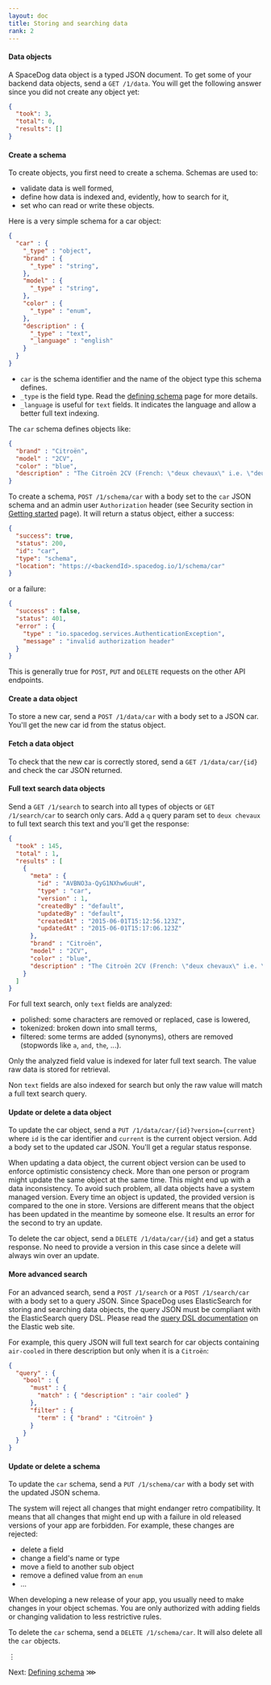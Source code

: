 ```yaml
---
layout: doc
title: Storing and searching data
rank: 2
---
```


#### Data objects

A SpaceDog data object is a typed JSON document. To get some of your backend data objects, send a `GET /1/data`. You will get the following answer since you did not create any object yet:

```json
{
  "took": 3,
  "total": 0,
  "results": []
}
```

#### Create a schema

To create objects, you first need to create a schema. Schemas are used to:

- validate data is well formed,
- define how data is indexed and, evidently, how to search for it,
- set who can read or write these objects.

Here is a very simple schema for a car object:

```json
{
  "car" : {
    "_type" : "object",
    "brand" : {
      "_type" : "string",
    },
    "model" : {
      "_type" : "string",
    },
    "color" : {
      "_type" : "enum",
    },
    "description" : {
      "_type" : "text",
      "_language" : "english"
    }
  }
}
```

- `car` is the schema identifier and the name of the object type this schema defines.
- `_type` is the field type. Read the [defining schema](defining-schema.html) page for more details.
- `_language` is useful for `text` fields. It indicates the language and allow a better full text indexing.

The `car` schema defines objects like:

```json
{
  "brand" : "Citroën",
  "model" : "2CV",
  "color" : "blue",
  "description" : "The Citroën 2CV (French: \"deux chevaux\" i.e. \"deux chevaux-vapeur\" (lit. \"two steam horses\"), \"two tax horsepower\") is a front-engine, front wheel drive, air-cooled economy car introduced at the 1948 Paris Mondial de l'Automobile and manufactured by Citroën for model years 1948–1990."
}
```

To create a schema, `POST /1/schema/car` with a body set to the `car` JSON schema and an admin user `Authorization` header (see Security section in [Getting started](getting-started.html) page). It will return a status object, either a success:

```json
{
  "success": true,
  "status": 200,
  "id": "car",
  "type": "schema",
  "location": "https://<backendId>.spacedog.io/1/schema/car"
}
```

or a failure:

```json
{
  "success" : false,
  "status": 401,
  "error" : {
    "type" : "io.spacedog.services.AuthenticationException",
    "message" : "invalid authorization header"
  }
}
```

This is generally true for `POST`, `PUT` and `DELETE` requests on the other API endpoints.

#### Create a data object

To store a new car, send a `POST /1/data/car` with a body set to a JSON car. You'll get the new car id from the status object.

#### Fetch a data object

To check that the new car is correctly stored, send a `GET /1/data/car/{id}` and check the car JSON returned.

#### Full text search data objects

Send a `GET /1/search` to search into all types of objects or `GET /1/search/car` to search only cars. Add a `q` query param set to `deux chevaux` to full text search this text and you'll get the response:

```json
{
  "took" : 145,
  "total" : 1,
  "results" : [
    {
      "meta" : {
        "id" : "AVBNO3a-QyG1NXhw6uuH",
        "type" : "car",
        "version" : 1,
        "createdBy" : "default",
        "updatedBy" : "default",
        "createdAt" : "2015-06-01T15:12:56.123Z",
        "updatedAt" : "2015-06-01T15:17:06.123Z"
      },
      "brand" : "Citroën",
      "model" : "2CV",
      "color" : "blue",
      "description" : "The Citroën 2CV (French: \"deux chevaux\" i.e. \"deux chevaux-vapeur\" (lit. \"two steam horses\"), \"two tax horsepower\") is a front-engine, front wheel drive, air-cooled economy car introduced at the 1948 Paris Mondial de l'Automobile and manufactured by Citroën for model years 1948–1990."
    }
  ]
}
```

For full text search, only `text` fields are analyzed:

- polished: some characters are removed or replaced, case is lowered,
- tokenized: broken down into small terms,
- filtered: some terms are added (synonyms), others are removed (stopwords like `a`, `and`, `the`, ...).

Only the analyzed field value is indexed for later full text search. The value raw data is stored for retrieval.

Non `text` fields are also indexed for search but only the raw value will match a full text search query.

#### Update or delete a data object

To update the car object, send a `PUT /1/data/car/{id}?version={current}` where `id` is the car identifier and `current` is the current object version. Add a body set to the updated car JSON. You'll get a regular status response.

When updating a data object, the current object version can be used to enforce optimistic consistency check. More than one person or program might update the same object at the same time. This might end up with a data inconsistency. To avoid such problem, all data objects have a system managed version. Every time an object is updated, the provided version is compared to the one in store. Versions are different means that the object has been updated in the meantime by someone else. It results an error for the second to try an update.

To delete the car object, send a `DELETE /1/data/car/{id}` and get a status response. No need to provide a version in this case since a delete will always win over an update.

#### More advanced search

For an advanced search, send a `POST /1/search` or a `POST /1/search/car` with a body set to a query JSON. Since SpaceDog uses ElasticSearch for storing and searching data objects, the query JSON must be compliant with the ElasticSearch query DSL. Please read the [query DSL documentation](https://www.elastic.co/guide/en/elasticsearch/reference/current/query-dsl.html) on the Elastic web site.

For example, this query JSON will full text search for car objects containing `air-cooled` in there description but only when it is a `Citroën`:

```json
{
  "query" : {
    "bool" : {
      "must" : {
        "match" : { "description" : "air cooled" }
      },
      "filter" : {
        "term" : { "brand" : "Citroën" }
      }
    }
  }
}
```

#### Update or delete a schema

To update the `car` schema, send a `PUT /1/schema/car` with a body set with the updated JSON schema.

The system will reject all changes that might endanger retro compatibility. It means that all changes that might end up with a failure in old released versions of your app are forbidden. For example, these changes are rejected:

- delete a field
- change a field's name or type
- move a field to another sub object
- remove a defined value from an `enum`
- ...

When developing a new release of your app, you usually need to make changes in your object schemas. You are only authorized with adding fields or changing validation to less restrictive rules.

To delete the `car` schema, send a `DELETE /1/schema/car`. It will also delete all the `car` objects.

⋮

Next: [Defining schema](defining-schema.html) ⋙
